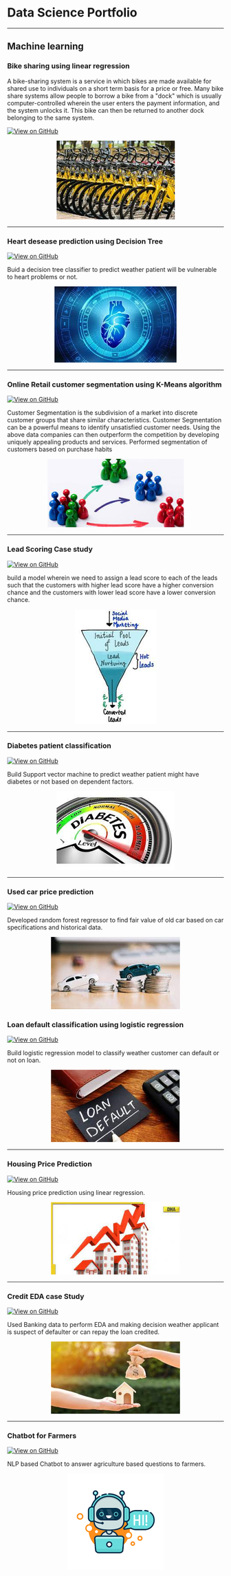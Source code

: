 # Data Science Portfolio
---
## Machine learning

### Bike sharing using linear regression

A bike-sharing system is a service in which bikes are made available for shared use to individuals on a short term basis for a price or free. Many bike share systems allow people to borrow a bike from a "dock" which is usually computer-controlled wherein the user enters the payment information, and the system unlocks it. This bike can then be returned to another dock belonging to the same system.

[![View on GitHub](https://img.shields.io/badge/GitHub-View_on_GitHub-blue?logo=GitHub)](https://github.com/maheshkankar/DataScience-Projects/tree/main/Bike_sharing)

<center><img src="assets/img/Bike.jpg"/></center>

---
### Heart desease prediction using Decision Tree

[![View on GitHub](https://img.shields.io/badge/GitHub-View_on_GitHub-blue?logo=GitHub)](https://github.com/maheshkankar/DataScience-Projects/tree/main/Heart_disease)

Buid a decision tree classifier to predict weather patient will be vulnerable to heart problems or not.

<center><img src="assets/img/heartjpg.jpg"/></center>

---
### Online Retail customer segmentation using K-Means algorithm

[![View on GitHub](https://img.shields.io/badge/GitHub-View_on_GitHub-blue?logo=GitHub)](https://github.com/maheshkankar/DataScience-Projects/tree/main/Online_retail_segmentation)

Customer Segmentation is the subdivision of a market into discrete customer groups that share similar characteristics. Customer Segmentation can be a powerful means to identify unsatisfied customer needs. Using the above data companies can then outperform the competition by developing uniquely appealing products and services.
Performed segmentation of customers based on purchase habits

<center><img src="assets/img/retail.jpg"/></center>

---
### Lead Scoring Case study

[![View on GitHub](https://img.shields.io/badge/GitHub-View_on_GitHub-blue?logo=GitHub)](https://github.com/maheshkankar/DataScience-Projects/tree/main/Lead_scoring)

build a model wherein we need to assign a lead score to each of the leads such that the customers with higher lead score have a higher conversion chance and the customers with lower lead score have a lower conversion chance.
<center><img src="assets/img/lead.jpg"/></center>

---
### Diabetes patient classification

[![View on GitHub](https://img.shields.io/badge/GitHub-View_on_GitHub-blue?logo=GitHub)](https://github.com/maheshkankar/DataScience-Projects/tree/main/Dibetes_prediction)

Build Support vector machine to predict weather patient might have diabetes or not based on dependent factors.

<center><img src="assets/img/diabetes.jpg"/></center>

---
### Used car price prediction

[![View on GitHub](https://img.shields.io/badge/GitHub-View_on_GitHub-blue?logo=GitHub)](https://github.com/maheshkankar/DataScience-Projects/tree/main/Used_Car_price)

Developed random forest regressor to find fair value of old car based on car specifications and historical data.
<center><img src="assets/img/car.jpg"/></center>


### Loan default classification using logistic regression

[![View on GitHub](https://img.shields.io/badge/GitHub-View_on_GitHub-blue?logo=GitHub)](https://github.com/maheshkankar/DataScience-Projects)

Build logistic regression model to classify weather customer can default or not on loan.

<center><img src="assets/img/loan.jpg"/></center>

---
### Housing Price Prediction

[![View on GitHub](https://img.shields.io/badge/GitHub-View_on_GitHub-blue?logo=GitHub)](https://github.com/maheshkankar/DataScience-Projects/tree/main/Housing_price)

Housing price prediction using linear regression.

<center><img src="assets/img/housing.jpg"/></center>

---
### Credit EDA case Study

[![View on GitHub](https://img.shields.io/badge/GitHub-View_on_GitHub-blue?logo=GitHub)](https://github.com/maheshkankar/DataScience-Projects/tree/main/Credit_EDA_Study)

Used Banking data to perform EDA and making decision weather applicant is suspect of defaulter or can repay the loan credited.
<center><img src="assets/img/crediteda.jpg"/></center>

---
### Chatbot for Farmers

[![View on GitHub](https://img.shields.io/badge/GitHub-View_on_GitHub-blue?logo=GitHub)](https://github.com/maheshkankar/DataScience-Projects/tree/main/Chatbot_farmers)

NLP based Chatbot to answer agriculture based questions to farmers.
<center><img src="assets/img/chatbot.png"/></center>
